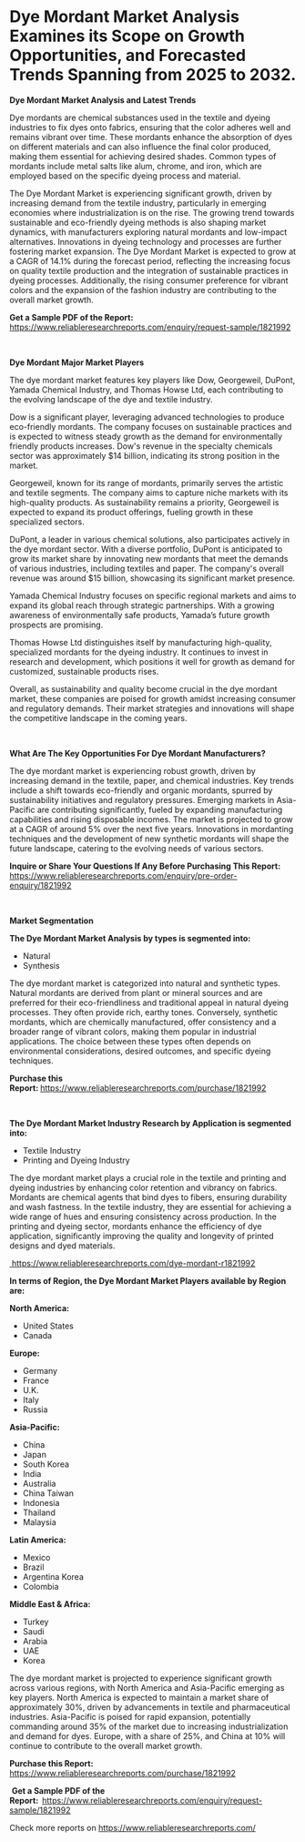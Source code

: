 <p><h1>Dye Mordant Market Analysis Examines its Scope on Growth Opportunities, and Forecasted Trends Spanning from 2025 to 2032.</h1></p><p><strong>Dye Mordant Market Analysis and Latest Trends</strong></p>
<p><p>Dye mordants are chemical substances used in the textile and dyeing industries to fix dyes onto fabrics, ensuring that the color adheres well and remains vibrant over time. These mordants enhance the absorption of dyes on different materials and can also influence the final color produced, making them essential for achieving desired shades. Common types of mordants include metal salts like alum, chrome, and iron, which are employed based on the specific dyeing process and material.</p><p>The Dye Mordant Market is experiencing significant growth, driven by increasing demand from the textile industry, particularly in emerging economies where industrialization is on the rise. The growing trend towards sustainable and eco-friendly dyeing methods is also shaping market dynamics, with manufacturers exploring natural mordants and low-impact alternatives. Innovations in dyeing technology and processes are further fostering market expansion. The Dye Mordant Market is expected to grow at a CAGR of 14.1% during the forecast period, reflecting the increasing focus on quality textile production and the integration of sustainable practices in dyeing processes. Additionally, the rising consumer preference for vibrant colors and the expansion of the fashion industry are contributing to the overall market growth.</p></p>
<p><strong>Get a Sample PDF of the Report:&nbsp;</strong> <a href="https://www.reliableresearchreports.com/enquiry/request-sample/1821992?utm_campaign=2487&utm_medium=2&utm_source=Github&utm_content=ia&utm_term=01042025&utm_id=dye-mordant">https://www.reliableresearchreports.com/enquiry/request-sample/1821992</a></p>
<p>&nbsp;</p>
<p><strong>Dye Mordant Major Market Players</strong></p>
<p><p>The dye mordant market features key players like Dow, Georgeweil, DuPont, Yamada Chemical Industry, and Thomas Howse Ltd, each contributing to the evolving landscape of the dye and textile industry.</p><p>Dow is a significant player, leveraging advanced technologies to produce eco-friendly mordants. The company focuses on sustainable practices and is expected to witness steady growth as the demand for environmentally friendly products increases. Dow's revenue in the specialty chemicals sector was approximately $14 billion, indicating its strong position in the market.</p><p>Georgeweil, known for its range of mordants, primarily serves the artistic and textile segments. The company aims to capture niche markets with its high-quality products. As sustainability remains a priority, Georgeweil is expected to expand its product offerings, fueling growth in these specialized sectors.</p><p>DuPont, a leader in various chemical solutions, also participates actively in the dye mordant sector. With a diverse portfolio, DuPont is anticipated to grow its market share by innovating new mordants that meet the demands of various industries, including textiles and paper. The company's overall revenue was around $15 billion, showcasing its significant market presence.</p><p>Yamada Chemical Industry focuses on specific regional markets and aims to expand its global reach through strategic partnerships. With a growing awareness of environmentally safe products, Yamada’s future growth prospects are promising.</p><p>Thomas Howse Ltd distinguishes itself by manufacturing high-quality, specialized mordants for the dyeing industry. It continues to invest in research and development, which positions it well for growth as demand for customized, sustainable products rises.</p><p>Overall, as sustainability and quality become crucial in the dye mordant market, these companies are poised for growth amidst increasing consumer and regulatory demands. Their market strategies and innovations will shape the competitive landscape in the coming years.</p></p>
<p>&nbsp;</p>
<p><strong>What Are The Key Opportunities For Dye Mordant Manufacturers?</strong></p>
<p><p>The dye mordant market is experiencing robust growth, driven by increasing demand in the textile, paper, and chemical industries. Key trends include a shift towards eco-friendly and organic mordants, spurred by sustainability initiatives and regulatory pressures. Emerging markets in Asia-Pacific are contributing significantly, fueled by expanding manufacturing capabilities and rising disposable incomes. The market is projected to grow at a CAGR of around 5% over the next five years. Innovations in mordanting techniques and the development of new synthetic mordants will shape the future landscape, catering to the evolving needs of various sectors.</p></p>
<p><strong>Inquire or Share Your Questions If Any Before Purchasing This Report:</strong> <a href="https://www.reliableresearchreports.com/enquiry/pre-order-enquiry/1821992?utm_campaign=2487&utm_medium=2&utm_source=Github&utm_content=ia&utm_term=01042025&utm_id=dye-mordant">https://www.reliableresearchreports.com/enquiry/pre-order-enquiry/1821992</a></p>
<p>&nbsp;</p>
<p><strong>Market Segmentation</strong></p>
<p><strong>The Dye Mordant Market Analysis by types is segmented into:</strong></p>
<p><ul><li>Natural</li><li>Synthesis</li></ul></p>
<p><p>The dye mordant market is categorized into natural and synthetic types. Natural mordants are derived from plant or mineral sources and are preferred for their eco-friendliness and traditional appeal in natural dyeing processes. They often provide rich, earthy tones. Conversely, synthetic mordants, which are chemically manufactured, offer consistency and a broader range of vibrant colors, making them popular in industrial applications. The choice between these types often depends on environmental considerations, desired outcomes, and specific dyeing techniques.</p></p>
<p><strong>Purchase this Report:&nbsp;</strong><a href="https://www.reliableresearchreports.com/purchase/1821992?utm_campaign=2487&utm_medium=2&utm_source=Github&utm_content=ia&utm_term=01042025&utm_id=dye-mordant">https://www.reliableresearchreports.com/purchase/1821992</a></p>
<p>&nbsp;</p>
<p><strong>The Dye Mordant Market Industry Research by Application is segmented into:</strong></p>
<p><ul><li>Textile Industry</li><li>Printing and Dyeing Industry</li></ul></p>
<p><p>The dye mordant market plays a crucial role in the textile and printing and dyeing industries by enhancing color retention and vibrancy on fabrics. Mordants are chemical agents that bind dyes to fibers, ensuring durability and wash fastness. In the textile industry, they are essential for achieving a wide range of hues and ensuring consistency across production. In the printing and dyeing sector, mordants enhance the efficiency of dye application, significantly improving the quality and longevity of printed designs and dyed materials.</p></p>
<p><a href="https://www.reliableresearchreports.com/dye-mordant-r1821992?utm_campaign=2487&utm_medium=2&utm_source=Github&utm_content=ia&utm_term=01042025&utm_id=dye-mordant">&nbsp;https://www.reliableresearchreports.com/dye-mordant-r1821992</a></p>
<p><strong>In terms of Region, the Dye Mordant Market Players available by Region are:</strong></p>
<p>
    <p> <strong> North America: </strong>
        <ul>
            <li>United States</li>
            <li>Canada</li>
        </ul>
        </p> 
    <p> <strong> Europe: </strong>
        <ul>
            <li>Germany</li>
            <li>France</li>
            <li>U.K.</li>
            <li>Italy</li>
            <li>Russia</li>
        </ul>
        </p> 
    <p> <strong> Asia-Pacific: </strong>
        <ul>
            <li>China</li>
            <li>Japan</li>
            <li>South Korea</li>
            <li>India</li>
            <li>Australia</li>
            <li>China Taiwan</li>
            <li>Indonesia</li>
            <li>Thailand</li>
            <li>Malaysia</li>
        </ul>
        </p> 
    <p> <strong> Latin America: </strong>
        <ul>
            <li>Mexico</li>
            <li>Brazil</li>
            <li>Argentina Korea</li>
            <li>Colombia</li>
        </ul>
        </p> 
    <p> <strong> Middle East & Africa: </strong>
        <ul>
            <li>Turkey</li>
            <li>Saudi</li>
            <li>Arabia</li>
            <li>UAE</li>
            <li>Korea</li>
        </ul>
    </p>
    </p>
<p><p>The dye mordant market is projected to experience significant growth across various regions, with North America and Asia-Pacific emerging as key players. North America is expected to maintain a market share of approximately 30%, driven by advancements in textile and pharmaceutical industries. Asia-Pacific is poised for rapid expansion, potentially commanding around 35% of the market due to increasing industrialization and demand for dyes. Europe, with a share of 25%, and China at 10% will continue to contribute to the overall market growth.</p></p>
<p><strong>Purchase this Report: </strong><a href="https://www.reliableresearchreports.com/purchase/1821992?utm_campaign=2487&utm_medium=2&utm_source=Github&utm_content=ia&utm_term=01042025&utm_id=dye-mordant">https://www.reliableresearchreports.com/purchase/1821992</a></p>
<p>&nbsp;<strong>Get a Sample PDF of the Report:&nbsp;&nbsp;</strong><a href="https://www.reliableresearchreports.com/enquiry/request-sample/1821992?utm_campaign=2487&utm_medium=2&utm_source=Github&utm_content=ia&utm_term=01042025&utm_id=dye-mordant">https://www.reliableresearchreports.com/enquiry/request-sample/1821992</a></p>
<p><strong></strong></p>
<p>Check more reports on <a href="https://www.reliableresearchreports.com/?utm_campaign=2487&utm_medium=2&utm_source=Github&utm_content=ia&utm_term=01042025&utm_id=dye-mordant">https://www.reliableresearchreports.com/</a></p>